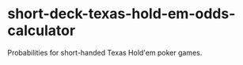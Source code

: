 # short-deck-texas-hold-em-odds-calculator
Probabilities for short-handed Texas Hold'em poker games.
